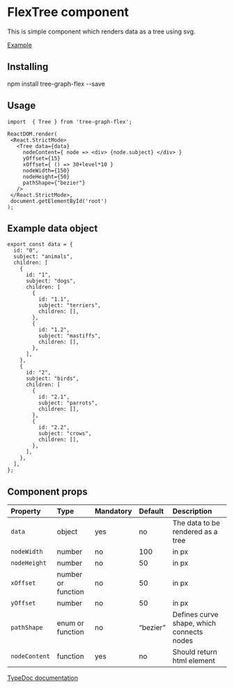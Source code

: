 # FlexTree component

This is simple component which renders data as a tree using svg.

[Example](https://andrey-bogdanov.github.io/example/)

## Installing

npm install tree-graph-flex --save

## Usage

```
import  { Tree } from 'tree-graph-flex';

ReactDOM.render(
 <React.StrictMode>
   <Tree data={data}
     nodeContent={ node => <div> {node.subject} </div> }
     yOffset={15}
     xOffset={ () => 30+level*10 }
     nodeWidth={150}
     nodeHeight={50}
     pathShape={"bezier"}
   />
 </React.StrictMode>,
 document.getElementById('root')
);

```

## Example data object

```
export const data = {
  id: "0",
  subject: "animals",
  children: [
    {
      id: "1",
      subject: "dogs",
      children: [
        {
          id: "1.1",
          subject: "terriers",
          children: [],
        },
        {
          id: "1.2",
          subject: "mastiffs",
          children: [],
        },
      ],
    },
    {
      id: "2",
      subject: "birds",
      children: [
        {
          id: "2.1",
          subject: "parrots",
          children: [],
        },
        {
          id: "2.2",
          subject: "crows",
          children: [],
        },
      ],
    },
  ],
};

```

## Component props

| Property      | Type               | Mandatory | Default  | Description                               |
| :------------ | :----------------- | :-------- | :------- | :---------------------------------------- |
| `data`        | object             | yes       | no       | The data to be rendered as a tree         |
| `nodeWidth`   | number             | no        | 100      | in px                                     |
| `nodeHeight`  | number             | no        | 50       | in px                                     |
| `xOffset`     | number or function | no        | 50       | in px                                     |
| `yOffset`     | number             | no        | 50       | in px                                     |
| `pathShape`   | enum or function   | no        | “bezier” | Defines curve shape, which connects nodes |
| `nodeContent` | function           | yes       | no       | Should return html element                |

[TypeDoc documentation](https://andrey-bogdanov.github.io/docs/index.html)



